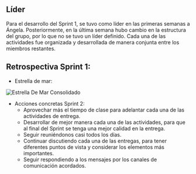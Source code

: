 

## Líder
Para el desarrollo del Sprint 1, se tuvo como líder en las primeras semanas a Ángela. Posteriormente, en la última semana hubo cambio en la estructura del grupo, por lo que no se tuvo un líder definido. Cada una de las actividades fue organizada y desarrollada de manera conjunta entre los miembros restantes.

## Retrospectiva Sprint 1:
     
   * Estrella de mar:

   ![Estrella De Mar Consolidado](https://cdn.discordapp.com/attachments/808543758311227422/812224195836510222/Estrella_de_Mar.jpeg)

   * Acciones concretas Sprint 2:
      * Aprovechar más el tiempo de clase para adelantar cada una de las actividades de entrega.
      * Desarrollar de mejor manera cada una de las actividades, para que al final del Sprint se tenga una mejor calidad en la entrega.
      * Seguir reuniéndonos casi todos los días.
      * Continuar discutiendo cada una de las entregas, para tener diferentes puntos de vista y considerar los elementos más importantes.
      * Seguir respondiendo a los mensajes por los canales de comunicación acordados.